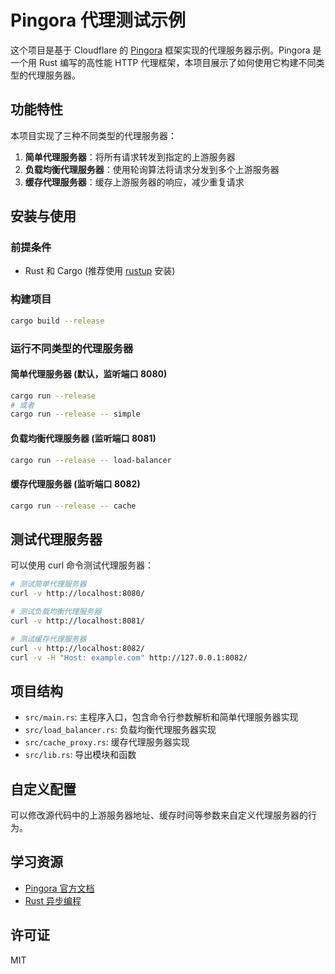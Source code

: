 # Pingora 代理测试示例

这个项目是基于 Cloudflare 的 [Pingora](https://github.com/cloudflare/pingora) 框架实现的代理服务器示例。Pingora 是一个用 Rust 编写的高性能 HTTP 代理框架，本项目展示了如何使用它构建不同类型的代理服务器。

## 功能特性

本项目实现了三种不同类型的代理服务器：

1. **简单代理服务器**：将所有请求转发到指定的上游服务器
2. **负载均衡代理服务器**：使用轮询算法将请求分发到多个上游服务器
3. **缓存代理服务器**：缓存上游服务器的响应，减少重复请求

## 安装与使用

### 前提条件

- Rust 和 Cargo (推荐使用 [rustup](https://rustup.rs/) 安装)

### 构建项目

```bash
cargo build --release
```

### 运行不同类型的代理服务器

#### 简单代理服务器 (默认，监听端口 8080)

```bash
cargo run --release
# 或者
cargo run --release -- simple
```

#### 负载均衡代理服务器 (监听端口 8081)

```bash
cargo run --release -- load-balancer
```

#### 缓存代理服务器 (监听端口 8082)

```bash
cargo run --release -- cache
```

## 测试代理服务器

可以使用 curl 命令测试代理服务器：

```bash
# 测试简单代理服务器
curl -v http://localhost:8080/

# 测试负载均衡代理服务器
curl -v http://localhost:8081/

# 测试缓存代理服务器
curl -v http://localhost:8082/
curl -v -H "Host: example.com" http://127.0.0.1:8082/ 
```

## 项目结构

- `src/main.rs`: 主程序入口，包含命令行参数解析和简单代理服务器实现
- `src/load_balancer.rs`: 负载均衡代理服务器实现
- `src/cache_proxy.rs`: 缓存代理服务器实现
- `src/lib.rs`: 导出模块和函数

## 自定义配置

可以修改源代码中的上游服务器地址、缓存时间等参数来自定义代理服务器的行为。

## 学习资源

- [Pingora 官方文档](https://github.com/cloudflare/pingora)
- [Rust 异步编程](https://rust-lang.github.io/async-book/)

## 许可证

MIT